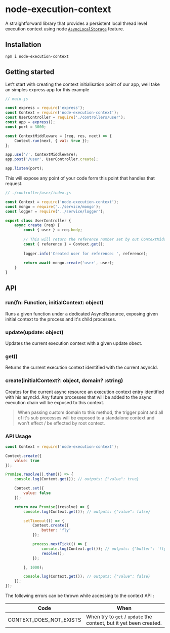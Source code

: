 # node-execution-context
A straightforward library that provides a persistent local thread level execution context using node [`AsyncLocalStorage`](https://nodejs.org/api/async_hooks.html#async_hooks_class_asynclocalstorage) feature. 

## Installation

```
npm i node-execution-context
```

## Getting started

Let't start with creating the context initialisation point of our app, well take an simples express app for this example

```js
// main.js

const express = require('express');
const Context = require('node-execution-context');
const UserController = require('./controllers/user');
const app = express();
const port = 3000;

const ContextMiddleware = (req, res, next) => {
    Context.run(next, { val: true });
};

app.use('/', ContextMiddleware);
app.post('/user', UserController.create);

app.listen(port);

```

This will expose any point of your code form this point that handles that request. 

```js
// ./controller/user/index.js

const Context = require('node-execution-context');
const mongo = require('../service/mongo');
const logger = require('../service/logger');

export class UserController {
    async create (req) {
        const { user } = req.body;
        
        // This will return the reference number set by out ContextMiddleware
        const { reference } = Context.get();
        
        logger.info('Created user for reference: ', reference);
        
        return await mongo.create('user', user);
    }
}
```

## API

### run(fn: Function, initialContext: object)

Runs a given function under a dedicated AsyncResource, exposing given initial context to the process and it's child processes.

### update(update: object)

Updates the current execution context with a given update obect.

### get()

Returns the current execution context identified with the current asyncId.

### create(initialContext?: object, domain? :string)

Creates for the current async resource an execution context entry identified with his asyncId.
Any future processes that will be added to the async execution chain will be exposed to this context.

> When passing custom domain to this method, the trigger point and all of it's sub processes will be exposed to a standalone context and won't effect / be effected by root context. 

### API Usage

```js
const Context = require('node-execution-context');

Context.create({
    value: true
});

Promise.resolve().then(() => {
    console.log(Context.get()); // outputs: {"value": true}

    Context.set({
        value: false
    });

    return new Promise((resolve) => {
        console.log(Context.get()); // outputs: {"value": false}

        setTimeout(() => {
            Context.create({
                butter: 'fly'
            });

            process.nextTick(() => {
                console.log(Context.get()); // outputs: {"butter": 'fly'}
                resolve();
            });

        }, 1000);

        console.log(Context.get()); // outputs: {"value": false}
    });
});
```

The following errors can be thrown while accessing to the context API :

| Code | When |
|-|-
| CONTEXT_DOES_NOT_EXISTS | When try to `get` / `update` the context, but it yet been created.

